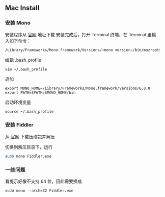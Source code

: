 ## Mac Install 

### 安装 Mono

安装程序从 [官网](http://www.mono-project.com/download/#download-mac) 地址下载
安装完成后，打开 Terminal 终端，在 Terminal 里输入如下命令：

```bash
/Library/Frameworks/Mono.framework/Versions/<mono version>/bin/mozroots --import --sync 
```
编辑 .bash_profile

```bash
vim ~/.bash_profile

```

追加

```
export MONO_HOME=/Library/Frameworks/Mono.framework/Versions/6.0.0
export PATH=$PATH:$MONO_HOME/bin 
```

启动环境变量

```
source ~/.bash_profile
```

### 安装 Fiddler 

从 [官网](https://www.telerik.com/download/fiddler) 下载压缩包并解压

切换到解压目录下，运行

```bash
sudo mono Fiddler.exe
```

### 一些问题

看提示好像不支持 64 位，因此需要换成

```
sudo mono --arch=32 Fiddler.exe
```

